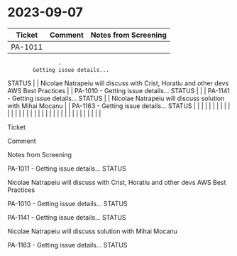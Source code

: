 # 2023-09-07

| Ticket | Comment | Notes from Screening |
|---|---|---|
| PA-1011
                    -
            Getting issue details...
STATUS |  | Nicolae Natrapeiu  will discuss with Crist, Horatiu and other devs AWS Best Practices |
| PA-1010
                    -
            Getting issue details...
STATUS |  |
| PA-1141
                    -
            Getting issue details...
STATUS |  | Nicolae Natrapeiu will discuss solution with Mihai Mocanu |
| PA-1163
                    -
            Getting issue details...
STATUS |  |  |
|  |  |  |
|  |  |  |
|  |  |  |
|  |  |  |
|  |  |  |
|  |  |  |
|  |  |  |
|  |  |  |

Ticket

Comment

Notes from Screening

PA-1011
                    -
            Getting issue details...
STATUS

Nicolae Natrapeiu  will discuss with Crist, Horatiu and other devs AWS Best Practices

PA-1010
                    -
            Getting issue details...
STATUS

PA-1141
                    -
            Getting issue details...
STATUS

Nicolae Natrapeiu will discuss solution with Mihai Mocanu

PA-1163
                    -
            Getting issue details...
STATUS

